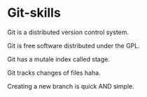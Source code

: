 # Git-skills

Git is a distributed version control system.

Git is free software distributed under the GPL.

Git has a mutale index called stage.

Git tracks changes of files haha.

Creating a new branch is quick AND simple.
